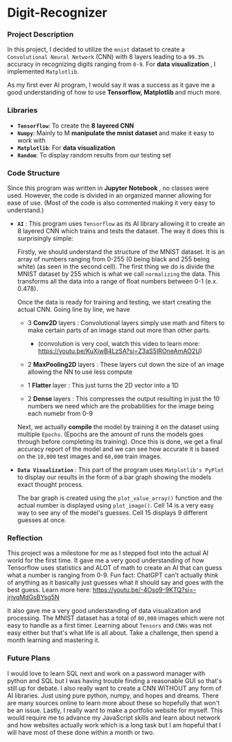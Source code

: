 # Digit-Recognizer
### Project Description
In this project, I decided to utilize the `mnist` dataset to create a `Convolutional Neural Network` (CNN) with 8 layers leading to a `99.3%` accuracy in recognizing digits ranging from `0-9`. For <b> data visualization </b>, I implemented `Matplotlib`.

As my first ever AI program, I would say it was a success as it gave me a good understanding of how to use <b> Tensorflow, Matplotlib </b> and much more.

### Libraries
- <b>`Tensorflow`</b>: To create the <b> 8 layered CNN </b>
- <b>`Numpy`</b>: Mainly to M <b> manipulate the mnist dataset </b> and make it easy to work with
- <b>`Matplotlib`</b>: For <b> data visualization </b>
- <b>`Random`</b>: To display random results from our testing set

### Code Structure
Since this program was written in <b> Jupyter Notebook </b>, no classes were used. However, the code is divided in an organized manner allowing for ease of use. (Most of the code is also commented making it very easy to understand.)

- <b> `AI` </b>: This program uses `Tensorflow` as its AI library allowing it to create an 8 layered CNN which trains and tests the dataset. The way it does this is surprisingly simple:

   Firstly, we should understand the structure of the MNIST dataset. It is an array of numbers ranging from 0-255 (0 being black and 255 being white) (as seen in the second cell). The first thing we do is divide the MNIST dataset by 255 which is what we call `normalizing` the data. This transforms all the data into a range of float numbers between 0-1 (e.x. 0.478). 

   Once the data is ready for training and testing, we start creating the actual CNN. Going line by line, we have 
    - 3 <b> Conv2D </b> layers : Convolutional layers simply use math and filters to make certain parts of an image stand out more than other parts.
        - (convolution is very cool, watch this video to learn more: https://youtu.be/KuXjwB4LzSA?si=Z3aS5IROneAmAO2U)

    - 2 <b> MaxPooling2D </b> layers : These layers cut down the size of an image allowing the NN to use less compute
    - 1 <b> Flatter </b> layer : This just turns the 2D vector into a 1D
    - 2 <b> Dense </b> layers : This compresses the output resulting in just the 10 numbers we need which are the probabilities for the image being each numebr from 0-9

    Next, we actually <b> compile </b> the model by training it on the dataset using multiple `Epochs`. (Epochs are the amount of runs the models goes through before completing its training). Once this is done, we get a final accuracy report of the model and we can see how accurate it is based on the `10,000` test images and `60,000` train images.

- <b> `Data Visualization` </b>: This part of the program uses `Matplotlib's PyPlot` to display our results in the form of a bar graph showing the models exact thought process. 

    The bar graph is created using the `plot_value_array()` function and the actual number is displayed using `plot_image()`. Cell 14 is a very easy way to see any of the model's guesses. Cell 15 displays 9 different guesses at once.

### Reflection
This project was a milestone for me as I stepped foot into the actual AI world for the first time. It gave me a very good understanding of how Tensorflow uses statistics and ALOT of math to create an AI that can guess what a number is ranging from 0-9. Fun fact: ChatGPT can't actually <I> think </I> of anything as it basically just guesses what it should say and goes with the best guess. Learn more here: https://youtu.be/-4Oso9-9KTQ?si=-jrjyqMdGsBYsg5N

It also gave me a very good understanding of data visualization and processing. The MNIST dataset has a total of `80,000` images which were not easy to handle as a first timer. Learning about `Tensors` and `CNNs` was not easy either but that's what life is all about. Take a challenge, then spend a month learning and mastering it. 

### Future Plans
I would love to learn SQL next and work on a password manager with python and SQL but I was having trouble finding a reasonable GUI so that's still up for debate. I also really want to create a CNN WITHOUT any form of AI libraries. Just using pure python, numpy, and hopes and dreams. There are many sources online to learn more about these so hopefully that won't be an issue. Lastly, I really want to make a portfolio website for myself. This would require me to advance my JavaScript skills and learn about network and how websites actually work which is a long task but I am hopeful that I will have most of these done within a month or two.
